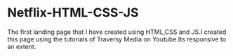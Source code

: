 # Netflix-HTML-CSS-JS

The first landing page that I have created using HTML,CSS and JS.I created this page using the tutorials of Traversy Media on Youtube.Its responsive to an extent.

